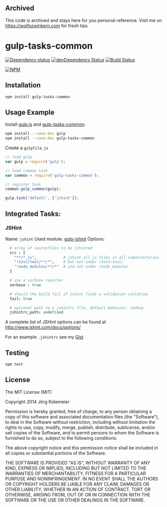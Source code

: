 ## Archived

This code is archived and stays here for you personal reference. Visit me on https://wolfszwinkern.com for fresh tips.

# gulp-tasks-common

[![Dependency status](http://img.shields.io/david/jkuetemeier/gulp-tasks-common.svg?style=flat)](https://david-dm.org/jkuetemeier/gulp-tasks-common)
[![devDependency Status](http://img.shields.io/david/dev/jkuetemeier/gulp-tasks-common.svg?style=flat)](https://david-dm.org/jkuetemeier/gulp-tasks-common#info=devDependencies)
[![Build Status](http://img.shields.io/travis/jkuetemeier/gulp-tasks-common.svg?style=flat&branch=master)](https://travis-ci.org/jkuetemeier/gulp-tasks-common)

[![NPM](https://nodei.co/npm/gulp-tasks-common.svg?style=flat)](https://npmjs.org/package/gulp-tasks-common)

## Installation

```zsh
npm install gulp-tasks-common
```

## Usage Example

Install [gulp.js](https://github.com/gulpjs/gulp) and [gulp-tasks-common](https://github.com/jkuetemeier/gulp-tasks-common):

```zsh
npm install --save-dev gulp
npm install --save-dev gulp-tasks-common
```

Create a `gulpfile.js`

```javascript
// load gulp
var gulp = require('gulp');

// load common task
var common = require('gulp-tasks-common');

// register task
common.gulp_common(gulp);

gulp.task('default', ['jshint']);
```

## Integrated Tasks:

### JSHint

Name: `jshint`
Used module: [gulp-jshint](https://github.com/spenceralger/gulp-jshint)
Options:

```coffee
  # array of sourcefiles to be jshinted
  src : [
    "**/*.js",            # jshint all js files in all subdirectories
    "!test/tool/**/*",    # but not under /test/tool/
    "!node_modules/**/*"  # und not under /node_modules
  ]

  # use a verbose reporter
  verbose : true

  # should the build fail if jshint finds a validation violation
  fail: true

  # optional path to a jshintrc file, default behavior: lookup
  jshintrc_path: undefined

```

A complete list of JSHint options can be found at http://www.jshint.com/docs/options/

For an example `.jshintrc` see my [Gist](https://gist.github.com/jkuetemeier/a2a1072e10873717c507)

## Testing

```zsh
npm test
```

## License

The MIT License (MIT)

Copyright 2014 Jörg Kütemeier

Permission is hereby granted, free of charge, to any person obtaining a copy
of this software and associated documentation files (the "Software"), to deal
in the Software without restriction, including without limitation the rights
to use, copy, modify, merge, publish, distribute, sublicense, and/or sell
copies of the Software, and to permit persons to whom the Software is
furnished to do so, subject to the following conditions:

The above copyright notice and this permission notice shall be included in
all copies or substantial portions of the Software.

THE SOFTWARE IS PROVIDED "AS IS", WITHOUT WARRANTY OF ANY KIND, EXPRESS OR
IMPLIED, INCLUDING BUT NOT LIMITED TO THE WARRANTIES OF MERCHANTABILITY,
FITNESS FOR A PARTICULAR PURPOSE AND NONINFRINGEMENT. IN NO EVENT SHALL THE
AUTHORS OR COPYRIGHT HOLDERS BE LIABLE FOR ANY CLAIM, DAMAGES OR OTHER
LIABILITY, WHETHER IN AN ACTION OF CONTRACT, TORT OR OTHERWISE, ARISING FROM,
OUT OF OR IN CONNECTION WITH THE SOFTWARE OR THE USE OR OTHER DEALINGS IN
THE SOFTWARE.
